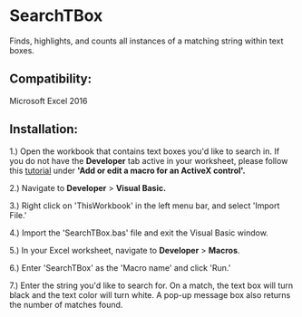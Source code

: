 # SearchTBox

Finds, highlights, and counts all instances of a matching string within text boxes.

## Compatibility:

Microsoft Excel 2016

## Installation:

1.) Open the workbook that contains text boxes you'd like to search in. If you do not have the **Developer** tab active in your worksheet,
please follow this [tutorial](https://support.microsoft.com/en-us/office/add-or-edit-a-macro-for-a-control-on-a-worksheet-3b1f0fa9-e988-40e0-8f5f-40fe9c1f7126) under **'Add or edit a macro for an ActiveX control'.**

2.) Navigate to **Developer** > **Visual Basic.**

3.) Right click on 'ThisWorkbook' in the left menu bar, and select 'Import File.'

4.) Import the 'SearchTBox.bas' file and exit the Visual Basic window.

5.) In your Excel worksheet, navigate to **Developer** > **Macros**.

6.) Enter 'SearchTBox' as the 'Macro name' and click 'Run.'

7.) Enter the string you'd like to search for. On a match, the text box will turn black and the text color will turn white. A pop-up message box also returns the number of matches found.
